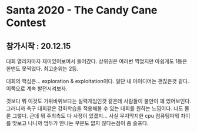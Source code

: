 # Santa 2020 - The Candy Cane Contest


## 참가시작 : 20.12.15
대회 열리자마자 재미있어보여서 들어갔다. 상위권은 여러번 찍었지만 아쉽게도 1등은 한번도 못찍었다. 최고순위는 2등.

대회의 핵심은... exploration & exploitation이다. 일단 내 아이디어는 괜찮은것 같다. 이쪽으로 계속 발전시켜보자.

것보다 뭐 이것도 가위바위보다는 실력게임인것 같은데 사람들이 불만이 꽤 있어보인다. 그러니까 축구 대회같은 강화학습을 적용해볼 수 있는 대회를 원하는 느낌이다. 나도 물론 그렇다. 근데 뭐 주최측도 다 사정이 있겠지... 사실 무지막지한 cpu 컴퓨팅파워 차이를 맛보고 나니까 엄두가 안나는 부분도 없지 않다는점이 좀 슬프다.


